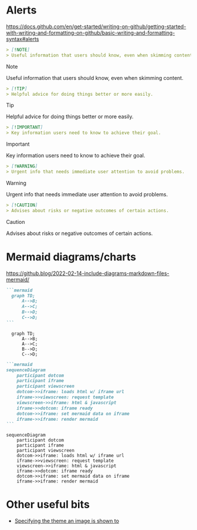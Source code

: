 # Alerts

https://docs.github.com/en/get-started/writing-on-github/getting-started-with-writing-and-formatting-on-github/basic-writing-and-formatting-syntax#alerts

~~~markdown
> [!NOTE]
> Useful information that users should know, even when skimming content.
~~~

> [!NOTE]
> Useful information that users should know, even when skimming content.

~~~markdown
> [!TIP]
> Helpful advice for doing things better or more easily.
~~~

> [!TIP]
> Helpful advice for doing things better or more easily.

~~~markdown
> [!IMPORTANT]
> Key information users need to know to achieve their goal.
~~~

> [!IMPORTANT]
> Key information users need to know to achieve their goal.

~~~markdown
> [!WARNING]
> Urgent info that needs immediate user attention to avoid problems.
~~~

> [!WARNING]
> Urgent info that needs immediate user attention to avoid problems.

~~~markdown
> [!CAUTION]
> Advises about risks or negative outcomes of certain actions.
~~~

> [!CAUTION]
> Advises about risks or negative outcomes of certain actions.

# Mermaid diagrams/charts

https://github.blog/2022-02-14-include-diagrams-markdown-files-mermaid/

~~~markdown
```mermaid
  graph TD;
      A-->B;
      A-->C;
      B-->D;
      C-->D;
```
~~~

```mermaid
  graph TD;
      A-->B;
      A-->C;
      B-->D;
      C-->D;
```

~~~markdown
```mermaid
sequenceDiagram
    participant dotcom
    participant iframe
    participant viewscreen
    dotcom->>iframe: loads html w/ iframe url
    iframe->>viewscreen: request template
    viewscreen->>iframe: html & javascript
    iframe->>dotcom: iframe ready
    dotcom->>iframe: set mermaid data on iframe
    iframe->>iframe: render mermaid
```
~~~

```mermaid
sequenceDiagram
    participant dotcom
    participant iframe
    participant viewscreen
    dotcom->>iframe: loads html w/ iframe url
    iframe->>viewscreen: request template
    viewscreen->>iframe: html & javascript
    iframe->>dotcom: iframe ready
    dotcom->>iframe: set mermaid data on iframe
    iframe->>iframe: render mermaid
```

# Other useful bits

- [Specifying the theme an image is shown to](https://docs.github.com/en/get-started/writing-on-github/getting-started-with-writing-and-formatting-on-github/basic-writing-and-formatting-syntax#specifying-the-theme-an-image-is-shown-to)
